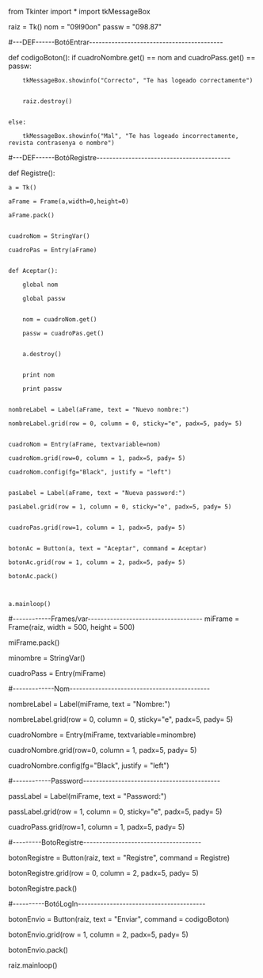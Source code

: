 from Tkinter import *
import tkMessageBox

raiz = Tk()
nom = "09l90on"
passw = "098.87"

#---DEF------BotóEntrar------------------------------------------

def codigoBoton():
    if cuadroNombre.get() == nom and cuadroPass.get() == passw:
    
        tkMessageBox.showinfo("Correcto", "Te has logeado correctamente")
        
        
        raiz.destroy()
        
        
    else:
    
        tkMessageBox.showinfo("Mal", "Te has logeado incorrectamente, revista contrasenya o nombre")

#---DEF------BotóRegistre------------------------------------------

def Registre():
  
    a = Tk()
    
    aFrame = Frame(a,width=0,height=0)
    
    aFrame.pack()
    

    cuadroNom = StringVar()
    
    cuadroPas = Entry(aFrame)


    def Aceptar():
    
        global nom
        
        global passw
        
       
        nom = cuadroNom.get()
        
        passw = cuadroPas.get()
        

        a.destroy()
        

        print nom
        
        print passw
        

    nombreLabel = Label(aFrame, text = "Nuevo nombre:")
    
    nombreLabel.grid(row = 0, column = 0, sticky="e", padx=5, pady= 5)
    

    cuadroNom = Entry(aFrame, textvariable=nom)
    
    cuadroNom.grid(row=0, column = 1, padx=5, pady= 5)
    
    cuadroNom.config(fg="Black", justify = "left")
    

    pasLabel = Label(aFrame, text = "Nueva password:")
    
    pasLabel.grid(row = 1, column = 0, sticky="e", padx=5, pady= 5)
    

    cuadroPas.grid(row=1, column = 1, padx=5, pady= 5)
    

    botonAc = Button(a, text = "Aceptar", command = Aceptar)
    
    botonAc.grid(row = 1, column = 2, padx=5, pady= 5)
    
    botonAc.pack()
    
    
    
    a.mainloop()
#------------Frames/var------------------------------------
miFrame = Frame(raiz, width = 500, height = 500)

miFrame.pack()


minombre = StringVar()

cuadroPass = Entry(miFrame)


#-------------Nom--------------------------------------------

nombreLabel = Label(miFrame, text = "Nombre:")

nombreLabel.grid(row = 0, column = 0, sticky="e", padx=5, pady= 5)


cuadroNombre = Entry(miFrame, textvariable=minombre)

cuadroNombre.grid(row=0, column = 1, padx=5, pady= 5)

cuadroNombre.config(fg="Black", justify = "left")


#------------Password-------------------------------------------

passLabel = Label(miFrame, text = "Password:")

passLabel.grid(row = 1, column = 0, sticky="e", padx=5, pady= 5)


cuadroPass.grid(row=1, column = 1, padx=5, pady= 5)



#---------BotoRegistre-------------------------------------

botonRegistre = Button(raiz, text = "Registre", command = Registre)

botonRegistre.grid(row = 0, column = 2, padx=5, pady= 5)

botonRegistre.pack()


#----------BotóLogIn----------------------------------------

botonEnvio = Button(raiz, text = "Enviar", command = codigoBoton)

botonEnvio.grid(row = 1, column = 2, padx=5, pady= 5)

botonEnvio.pack()




raiz.mainloop()

